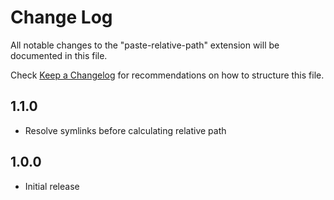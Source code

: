 # Change Log

All notable changes to the "paste-relative-path" extension will be documented in this file.

Check [Keep a Changelog](http://keepachangelog.com/) for recommendations on how to structure this file.

## 1.1.0

- Resolve symlinks before calculating relative path

## 1.0.0

- Initial release
